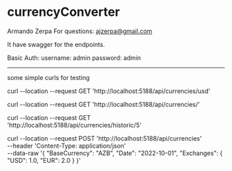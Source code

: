 # currencyConverter

Armando Zerpa
For questions: ajzerpa@gmail.com

It have swagger for the endpoints.


Basic Auth:
username: admin
password: admin

----------------
some simple curls for testing

curl --location --request GET 'http://localhost:5188/api/currencies/usd'


curl --location --request GET 'http://localhost:5188/api/currencies/'


curl --location --request GET 'http://localhost:5188/api/currencies/historic/5'


curl --location --request POST 'http://localhost:5188/api/currencies' \
--header 'Content-Type: application/json' \
--data-raw '{
    "BaseCurrency": "AZB",
    "Date": "2022-10-01",
    "Exchanges": {
        "USD": 1.0,
        "EUR": 2.0
    }
}'


